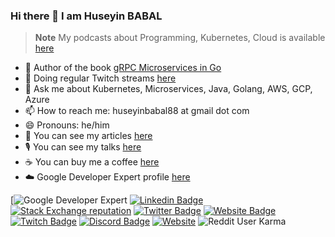 ### Hi there 👋 I am Huseyin BABAL
> **Note**
> My podcasts about Programming, Kubernetes, Cloud is available [here](https://anchor.fm/huseyin-babal)

- 📕 Author of the book [gRPC Microservices in Go](https://www.amazon.com/gRPC-Microservices-Go-H%C3%BCseyin-Babal/dp/1633439208)
- 👯 Doing regular Twitch streams [here](https://twitch.tv/huseyinbabal)
- 💬 Ask me about Kubernetes, Microservices, Java, Golang, AWS, GCP, Azure
- 📫 How to reach me: huseyinbabal88 at gmail dot com
- 😄 Pronouns: he/him
- 📖 You can see my articles [here](https://huseyinbabal.com)
- 🎙️ You can see my talks [here](https://huseyinbabal.com/my-talks/)
- ☕  You can buy me a coffee [here](https://www.buymeacoffee.com/huseyinbabal)
- ☁️  Google Developer Expert profile [here](https://g.dev/huseyinbabal)

[![Google Developer Expert](https://img.shields.io/reddit/user-karma/combined/huseyinbabal?label=huseyinbabal&style=social)
[![Linkedin Badge](https://img.shields.io/badge/-huseyinbabal-blue?style=flat-square&logo=Linkedin&logoColor=white&link=https://www.linkedin.com/in/huseyinbabal/)](https://www.linkedin.com/in/huseyinbabal/)
[![Stack Exchange reputation](https://img.shields.io/stackexchange/stackoverflow/r/1796105?style=flat-square)](https://stackoverflow.com/users/1796105/h%c3%bcseyin-babal)
[![Twitter Badge](https://img.shields.io/badge/-huseyinbabal-blue?style=flat-square&logo=Twitter&logoColor=white&link=https://www.twitter.com/huseyinbabal/)](https://www.twitter.com/huseyinbabal/)
[![Website Badge](https://img.shields.io/website?down_color=red&down_message=down&label=https%3A%2F%2Fhuseyinbabal.com&up_color=green&up_message=up&url=https%3A%2F%2Fhuseyinbabal.com)](https://huseyinbabal.com)
[![Twitch Badge](https://img.shields.io/twitch/status/huseyinbabal?style=social)](https://www.twitch.tv/huseyinbabal)
[![Discord Badge](https://img.shields.io/discord/847031200665436200?label=Discord)](https://discord.gg/CDVZpPMYBH)
[![Website](https://img.shields.io/website?label=LiveCodingTurkey&url=https%3A%2F%2Fkommunity.com%2Flivecodingturkey)](https://kommunity.com/livecodingturkey)
![Reddit User Karma](https://img.shields.io/reddit/user-karma/combined/huseyinbabal?label=huseyinbabal&style=social)

